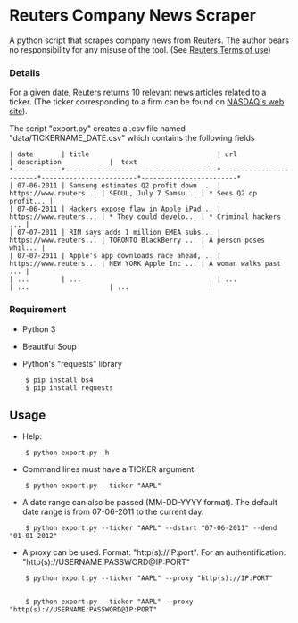 

# Reuters Company News Scraper

A python script that scrapes company news from Reuters. 
The author bears no responsibility for any misuse of the tool. (See [Reuters Terms of use](https://www.reuters.com/terms-of-use))


### Details
For a given date, Reuters returns 10 relevant news articles related to a ticker. (The ticker corresponding to a firm can be found on [NASDAQ's web site](https://www.nasdaq.com/screening/company-list.aspx)).

The script "export.py" creates a .csv file named "data/TICKERNAME_DATE.csv" which contains the following fields  

```
| date       | title                                | url                    | description            |  text                  |
*------------*--------------------------------------*------------------------*------------------------*------------------------*
| 07-06-2011 | Samsung estimates Q2 profit down ... | https://www.reuters... | SEOUL, July 7 Samsu... | * Sees Q2 op profit... |
| 07-06-2011 | Hackers expose flaw in Apple iPad... | https://www.reuters... | * They could develo... | * Criminal hackers ... |
| 07-07-2011 | RIM says adds 1 million EMEA subs... | https://www.reuters... | TORONTO BlackBerry ... | A person poses whil... |
| 07-07-2011 | Apple's app downloads race ahead,... | https://www.reuters... | NEW YORK Apple Inc ... | A woman walks past ... |
| ...        | ...                                  | ...                    | ...                    | ...                    |
```


### Requirement 

+ Python 3

+ Beautiful Soup

+ Python's "requests" library


```
    $ pip install bs4
    $ pip install requests
```

## Usage


+ Help:
```
    $ python export.py -h
```

+ Command lines must have a TICKER argument:
```
    $ python export.py --ticker "AAPL"
```

+ A date range can also be passed (MM-DD-YYYY format). The default date range is from 07-06-2011 to the current day.
```
    $ python export.py --ticker "AAPL" --dstart "07-06-2011" --dend "01-01-2012"
```

+ A proxy can be used. Format: "http(s)://IP:port". 
For an authentification: "http(s)://USERNAME:PASSWORD@IP:PORT"


```
    $ python export.py --ticker "AAPL" --proxy "http(s)://IP:PORT"


    $ python export.py --ticker "AAPL" --proxy "http(s)://USERNAME:PASSWORD@IP:PORT"
```